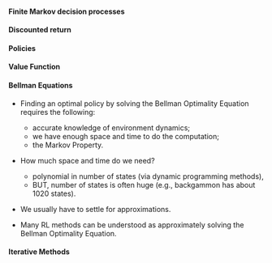 #### Finite Markov decision processes


#### Discounted return


#### Policies


#### Value Function


#### Bellman Equations
* Finding an optimal policy by solving the Bellman Optimality Equation requires the following:
	* accurate knowledge of environment dynamics;
	* we have enough space and time to do the computation;
	* the Markov Property.

* How much space and time do we need?
	* polynomial in number of states (via dynamic programming methods),
	* BUT, number of states is often huge (e.g., backgammon has about 1020 states).

* We usually have to settle for approximations.

* Many RL methods can be understood as approximately solving the Bellman Optimality Equation.️

#### Iterative Methods
